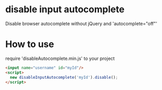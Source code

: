 # disable input autocomplete
Disable browser autocomplete without jQuery and 'autocomplete="off"'

# How to use

require 'disableAutocomplete.min.js' to your project

```html
<input name="username" id="myId"/>
<script>
  new disableInputAutocomplete('myId').disable();
</script>
```
